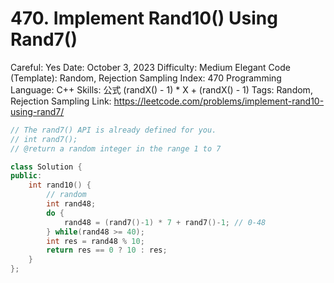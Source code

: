 # 470. Implement Rand10() Using Rand7()

Careful: Yes
Date: October 3, 2023
Difficulty: Medium
Elegant Code (Template): Random, Rejection Sampling
Index: 470
Programming Language: C++
Skills: 公式 (randX() - 1) * X + (randX() - 1)
Tags: Random, Rejection Sampling
Link: https://leetcode.com/problems/implement-rand10-using-rand7/

```cpp
// The rand7() API is already defined for you.
// int rand7();
// @return a random integer in the range 1 to 7

class Solution {
public:
    int rand10() {
        // random 
        int rand48;
        do {
            rand48 = (rand7()-1) * 7 + rand7()-1; // 0-48
        } while(rand48 >= 40);
        int res = rand48 % 10;
        return res == 0 ? 10 : res;
    }
};
```